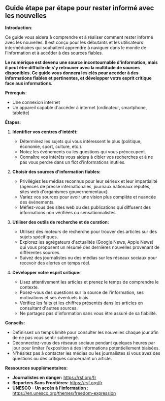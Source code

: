 ## Guide étape par étape pour rester informé avec les nouvelles

**Introduction**:

Ce guide vous aidera à comprendre et à réaliser comment rester informé avec les nouvelles. Il est conçu pour les débutants et les utilisateurs intermédiaires qui souhaitent apprendre à naviguer dans le monde de l'information et à accéder à des sources fiables.

**Le numérique est devenu une source incontournable d'information, mais il peut être difficile de s'y retrouver avec la multitude de sources disponibles. Ce guide vous donnera les clés pour accéder à des informations fiables et pertinentes, et développer votre esprit critique face aux informations.**

**Prérequis**:

* Une connexion internet
* Un appareil capable d'accéder à internet (ordinateur, smartphone, tablette)

**Étapes**:

1. **Identifier vos centres d'intérêt:**
   * Déterminez les sujets qui vous intéressent le plus (politique, économie, sport, culture, etc.).
   * Notez les événements ou les questions qui vous préoccupent. 
   * Connaître vos intérêts vous aidera à cibler vos recherches et à ne pas vous perdre dans un flot d'informations inutiles.

2. **Choisir des sources d'information fiables:**
   * Privilégiez les médias reconnus pour leur sérieux et leur impartialité (agences de presse internationales, journaux nationaux réputés, sites web d'organismes gouvernementaux).
   * Variez vos sources pour avoir une vision plus complète et nuancée des événements. 
   * Méfiez-vous des sites web ou des publications qui diffusent des informations non vérifiées ou sensationnalistes.

3. **Utiliser des outils de recherche et de curation:**
   * Utilisez des moteurs de recherche pour trouver des articles sur des sujets spécifiques.
   * Explorez les agrégateurs d'actualités (Google News, Apple News) qui vous proposent un résumé des dernières nouvelles provenant de différentes sources.
   * Suivez des journalistes ou des médias sur les réseaux sociaux pour recevoir des alertes en temps réel.

4. **Développer votre esprit critique:**
   * Lisez attentivement les articles et prenez le temps de comprendre le contexte.
   * Posez-vous des questions sur la source de l'information, ses motivations et ses éventuels biais.
   * Vérifiez les faits et les chiffres présentés dans les articles en consultant d'autres sources.
   * Ne partagez pas d'information sans vous être assuré de sa fiabilité.

**Conseils:**

* Définissez un temps limité pour consulter les nouvelles chaque jour afin de ne pas vous sentir submergé.
* Déconnectez-vous des réseaux sociaux pendant quelques heures par jour pour limiter l'exposition à des informations potentiellement biaisées.
* N'hésitez pas à contacter les médias ou les journalistes si vous avez des questions ou des critiques concernant un article.

**Ressources supplémentaires:**

* **Journalistes en danger:** https://rsf.org/fr
* **Reporters Sans Frontières:** https://rsf.org/fr
* **UNESCO - Un accès à l'information :** https://en.unesco.org/themes/freedom-expression


